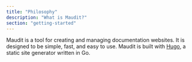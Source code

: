 ```yaml
---
title: "Philosophy"
description: "What is Maudit?"
section: "getting-started"
---
```


Maudit is a tool for creating and managing documentation websites. It is designed to be simple, fast, and easy to use. Maudit is built with [Hugo](https://gohugo.io/), a static site generator written in Go.

